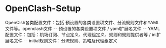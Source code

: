 # OpenClash-Setup
OpenClsh各类配置文件：包括 预设置的各类设置项文件、分流规则文件和YAML文件等。openclash文件 -- 预设置的各类设置项文件 / yaml扩展名文件 -- YAML配置文件：包括：机场订阅、节点定义、代理组定义、规则和规则提供者等 / ini扩展名文件 -- initial规则文件：分流规则、策略及代理组定义
